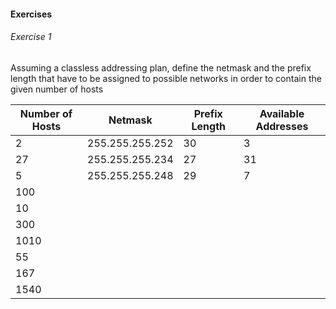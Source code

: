 #### Exercises
###### Exercise 1
Assuming a classless addressing plan, define the netmask and the prefix length that have to be assigned to possible networks in order to contain the given number of hosts

Number of Hosts|Netmask|Prefix Length|Available Addresses
--|--|--|--
2|255.255.255.252|30|3
27|255.255.255.234|27|31
5|255.255.255.248|29|7
100|||
10|||
300|||
1010|||
55|||
167|||
1540|||